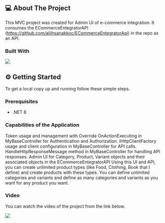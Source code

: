 ﻿## 💻 About The Project

This MVC project was created for Admin UI of e-commerce integration. 
It consumes the ECommerceEntegratorAPI (https://github.com/aliihsanakkoc/ECommerceEntegratorApi) in the repo as an API.

### Built With

[![](https://img.shields.io/badge/.NET%20Core-512BD4?style=for-the-badge&logo=dotnet&logoColor=white)](https://learn.microsoft.com/tr-tr/dotnet/welcome)

## ⚙️ Getting Started

To get a local copy up and running follow these simple steps.

### Prerequisites

- .NET 8

### Capabilities of the Application

Token usage and management with Override OnActionExecuting in MyBaseController for Authentication and Authorization.
IHttpClientFactory usage and client configuration in MyBaseController for API calls.
HandleHttpResponseMessage method in MyBaseController for handling API responses.
Admin UI for Category, Product, Variant objects and their associated objects in the ECommerceEntegratorAPI
Using this UI and API, you can create unlimited product types (like Food, Clothing, Book that I define) and create products with these types. You can define unlimited categories and variants and define as many categories and variants as you want for any product you want.

### Video

You can watch the video of the project from the link below.

[![](https://img.shields.io/badge/YouTube-FF0000?style=for-the-badge&logo=youtube&logoColor=white)](https://www.youtube.com/watch?v=DelTuYarY_s&list=PLA6LuuK373wvHoIAMNRSL45In4qRz6csF)
